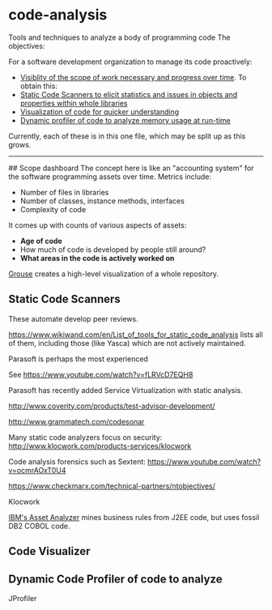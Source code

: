 # code-analysis
Tools and techniques to analyze a body of programming code
The objectives:

For a software development organization to manage its code proactively:

  * <a href="#ScopeVisiblity"> Visiblity of the scope of work necessary and progress over time</a>. To obtain this:
  * <a href="#CodeScanner"> Static Code Scanners to elicit statistics and issues in objects and properties within whole libraries</a>
  * <a href="#CodeVisualizer"> Visualization of code for quicker understanding</a>
  * <a href="#CodeProfiler"> Dynamic profiler of code to analyze memory usage at run-time</a>

Currently, each of these is in this one file, which may be split up as this grows.
<hr />
## <a name="ScopeVisibility"> Scope dashboard</a>
The concept here is like an "accounting system" for the software programming assets over time.
Metrics include:

 * Number of files in libraries
 * Number of classes, instance methods, interfaces
 * Complexity of code

It comes up with counts of various aspects of assets:

  * <strong>Age of code</strong>
  * How much of code is developed by people still around?
  * <strong>What areas in the code is actively worked on</strong>

<a target="_blank" href="https://github.com/acaudwell/Gource/wiki/SVN">
Grouse</a> creates a high-level visualization of a whole repository.


## <a name="CodeScanner"> Static Code Scanners</a>
These automate develop peer reviews.

https://www.wikiwand.com/en/List_of_tools_for_static_code_analysis
lists all of them, including those (like Yasca) which are not actively maintained.

Parasoft is perhaps the most experienced 

 See https://www.youtube.com/watch?v=fLRVcD7EQH8

Parasoft has recently added Service Virtualization with static analysis.

http://www.coverity.com/products/test-advisor-development/

http://www.grammatech.com/codesonar

Many static code analyzers focus on security:
http://www.klocwork.com/products-services/klocwork

Code analysis forensics such as Sextent:
https://www.youtube.com/watch?v=ocmrAOxT0U4

https://www.checkmarx.com/technical-partners/ntobjectives/

Klocwork

<a target="_blank" href="http://www-03.ibm.com/software/products/en/raa">
IBM's Asset Analyzer</a> mines business rules from J2EE code, but uses fossil DB2 COBOL code.

## <a name="CodeVisualizer"> Code Visualizer</a>


## <a name="CodeProfiler"> Dynamic Code Profiler of code to analyze</a>
JProfiler 
